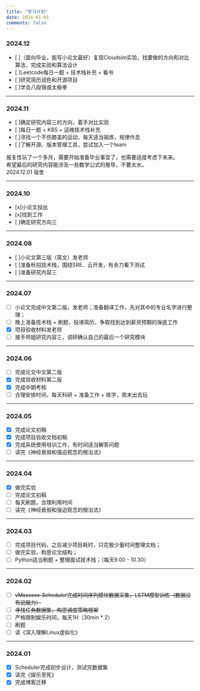 ```yaml
---
title: "学习计划"
date: 2024-01-01
comments: false
---
```

### 2024.12
- [ ]（面向毕业，能写小论文最好）复现Cloudsim实验，找要做的方向和对比算法，完成实验和算法设计
- [ ]Leetcode每日一题 + 技术栈补充 + 看书
- [ ]研究简历润色和开源项目
- [ ]学会八段锦或太极拳
- - -
### 2024.11
- [ ]确定研究内容三的方向，着手对比实验
- [ ]每日一题 + K8S + 运维技术栈补充
- [ ]寻找一个不伤膝盖的运动，每天适当锻炼，规律作息
- [ ]了解开源、版本管理工具，尝试加入一个team

报复性玩了一个多月，需要开始准备毕业事宜了，也需要适度考虑下未来。
<br/>
希望最后的研究内容能涉及一些数学公式的推导，不要太水。
<br/>
2024.12.01 宿舍
- - -
### 2024.10
- [x]小论文投出
- [x]找到工作
- [ ]确定研究方向三
- - -
### 2024.08
- [ ]小论文第三版（英文）发老师
- [ ]准备秋招技术栈，围绕SRE、云开发，有余力看下测试
- [ ]准备研究内容三
- - -
### 2024.07
- [ ] 小论文完成中文第二版，发老师；准备翻译工作，先对其中的专业名字进行整理；
- [ ] 晚上准备技术栈 + 刷题，投递简历，争取找到达到薪资预期的保底工作
- [x] 项目验收材料发老师
- [ ] 接手师姐研究内容三，调研确认自己的最后一个研究模块
- - -
### 2024.06
- [ ] 完成论文中文第二版
- [X] 完成验收材料第二版
- [X] 完成中期考核
- [ ] 合理安排时间，每天科研 + 准备工作 + 练字，周末出去玩
---
### 2024.05
- [x] 完成论文初稿
- [X] 完成项目验收文档初稿
- [x] 完成系统使用培训工作，有时间适当解答问题
- [ ] 读完《神经衰弱和强迫观念的根治法》
- - - 
### 2024.04
- [x] 做完实验
- [ ] 完成论文初稿
- [ ] 每天刷题，合理利用时间
- [ ] 读完《神经衰弱和强迫观念的根治法》
- - -
### 2024.03
- [ ] 完成项目代码，之后减少项目耗时，只花极少量时间整理文档；
- [ ] 做完实验，构思论文结构；
- [ ] Python适当刷题 + 整理面试技术栈；（每天9.00 - 10.30）
- - -
### 2024.02
- [ ] ~~vMxxxxxx-Scheduler完成时间序列模块数据采集，LSTM模型训练（数据没有说服力）~~
- [ ] ~~寻找任务数据集，构思调度策略框架~~
- [ ] 严格限制娱乐时间，每天1H（30min * 2）
- [ ] 刷题
- [ ] 读《深入理解Linux虚拟化》
- - -
### 2024.01
- [x] Scheduler完成初步设计，测试完数据集
- [x] 读完《娱乐至死》
- [x] 完成博客迁移
